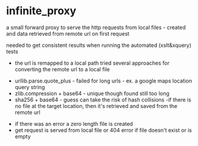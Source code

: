 # infinite_proxy
a small forward proxy to serve the http requests from local files - created and data retrieved from remote url on first request

needed to get consistent results when running the automated (xslt&xquery) tests

* the url is remapped to a local path
 tried several approaches for converting the remote url to a local file 
 - urllib.parse.quote_plus - failed for long urls - ex. a google maps location query string
 - zlib.compression + base64 - unique though found still too long
 - sha256 + base64 - guess can take the risk of hash collisions  -if there is no file at the target location, then it's retrieved and saved from the remote url
* if there was an error a zero length file is created
* get request is served from local file or 404 error if file doesn't exist or is empty
